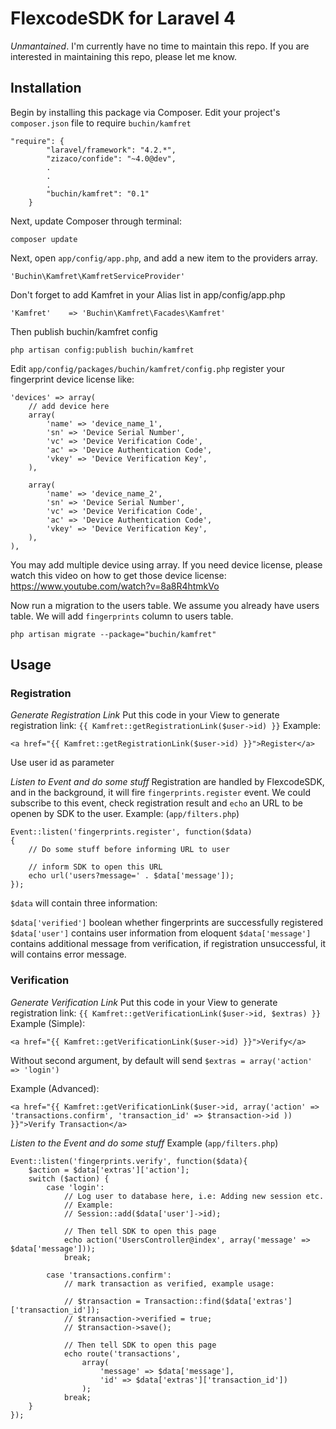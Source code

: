 # FlexcodeSDK for Laravel 4

*Unmantained*. 
I'm currently have no time to maintain this repo. If you are interested in maintaining this repo, please let me know. 

## Installation
Begin by installing this package via Composer. Edit your project's `composer.json` file to require `buchin/kamfret`

    "require": {
            "laravel/framework": "4.2.*",
            "zizaco/confide": "~4.0@dev",
            .
            .
            .
            "buchin/kamfret": "0.1"
        }

Next, update Composer through terminal:

    composer update

Next, open `app/config/app.php`, and add a new item to the providers array.

    'Buchin\Kamfret\KamfretServiceProvider'

Don't forget to add Kamfret in your Alias list in app/config/app.php

    'Kamfret'    => 'Buchin\Kamfret\Facades\Kamfret'

Then publish buchin/kamfret config

    php artisan config:publish buchin/kamfret

Edit `app/config/packages/buchin/kamfret/config.php` register your fingerprint device license like:
    
    'devices' => array(
        // add device here
        array(
            'name' => 'device_name_1',
            'sn' => 'Device Serial Number',
            'vc' => 'Device Verification Code',
            'ac' => 'Device Authentication Code',
            'vkey' => 'Device Verification Key',
        ),

        array(
            'name' => 'device_name_2',
            'sn' => 'Device Serial Number',
            'vc' => 'Device Verification Code',
            'ac' => 'Device Authentication Code',
            'vkey' => 'Device Verification Key',
        ),
    ), 

You may add multiple device using array. 
If you need device license, please watch this video on how to get those device license: https://www.youtube.com/watch?v=8a8R4htmkVo

Now run a migration to the users table. We assume you already have users table. We will add `fingerprints` column to users table. 

    php artisan migrate --package="buchin/kamfret"

## Usage

### Registration 

*Generate Registration Link*
Put this code in your View to generate registration link: `{{ Kamfret::getRegistrationLink($user->id) }}`
Example:
    
    <a href="{{ Kamfret::getRegistrationLink($user->id) }}">Register</a>

Use user id as parameter

*Listen to Event and do some stuff*
Registration are handled by FlexcodeSDK, and in the background, it will fire `fingerprints.register` event. We could subscribe to this event, check registration result and `echo` an URL to be openen by SDK to the user.
Example: (`app/filters.php`)

    Event::listen('fingerprints.register', function($data)
    {
        // Do some stuff before informing URL to user

        // inform SDK to open this URL
        echo url('users?message=' . $data['message']);
    });

`$data` will contain three information:

`$data['verified']` boolean whether fingerprints are successfully registered
`$data['user']` contains user information from eloquent 
`$data['message']` contains additional message from verification, if registration unsuccessful, it will contains error message. 

### Verification

*Generate Verification Link*
Put this code in your View to generate registration link: `{{ Kamfret::getVerificationLink($user->id, $extras) }}`
Example (Simple):

    <a href="{{ Kamfret::getVerificationLink($user->id) }}">Verify</a>

Without second argument, by default will send `$extras = array('action' => 'login')`

Example (Advanced):

    <a href="{{ Kamfret::getVerificationLink($user->id, array('action' => 'transactions.confirm', 'transaction_id' => $transaction->id )) }}">Verify Transaction</a>

*Listen to the Event and do some stuff*
Example (`app/filters.php`)

    Event::listen('fingerprints.verify', function($data){
        $action = $data['extras']['action'];
        switch ($action) {
            case 'login':
                // Log user to database here, i.e: Adding new session etc.
                // Example: 
                // Session::add($data['user']->id);

                // Then tell SDK to open this page
                echo action('UsersController@index', array('message' => $data['message']));
                break;
            
            case 'transactions.confirm':
                // mark transaction as verified, example usage:

                // $transaction = Transaction::find($data['extras']['transaction_id']);
                // $transaction->verified = true;
                // $transaction->save();

                // Then tell SDK to open this page
                echo route('transactions', 
                    array(
                        'message' => $data['message'], 
                        'id' => $data['extras']['transaction_id'])
                    );
                break;
        }
    });






